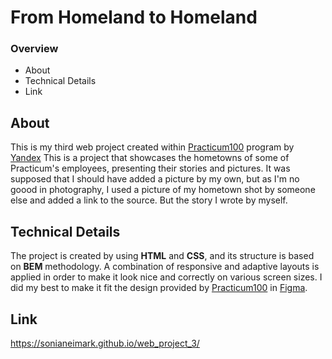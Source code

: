 # From Homeland to Homeland
### Overview
* About
* Technical Details
* Link

## About

This is my third web project created within [Practicum100](https://practicum.yandex.com) program by [Yandex](https://www.yandex.com) This is a project that showcases the hometowns of some of Practicum's employees, presenting their stories and pictures. It was supposed that I should have added a picture by my own, but as I'm no goood in photography, I used a picture of my hometown shot by someone else and added a link to the source. But the story I wrote by myself.

## Technical Details

The project is created by using __HTML__ and __CSS__, and its structure is based on __BEM__ methodology. A combination of responsive and adaptive layouts is applied in order to make it look nice and correctly on various screen sizes. I did my best to make it fit the design provided by [Practicum100](https://practicum.yandex.com) in [Figma](https://www.figma.com/).

## Link
https://sonianeimark.github.io/web_project_3/
